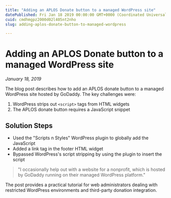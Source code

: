 ```yaml
---
title: "Adding an APLOS Donate button to a managed WordPress site"
datePublished: Fri Jan 18 2019 00:00:00 GMT+0000 (Coordinated Universal Time)
cuid: cmdhmgpz2000d02l405nt2nho
slug: adding-aplos-donate-button-to-managed-wordpress

---
```



# Adding an APLOS Donate button to a managed WordPress site
*January 18, 2019*

The blog post describes how to add an APLOS donate button to a managed WordPress site hosted by GoDaddy. The key challenges were:

1. WordPress strips out `<script>` tags from HTML widgets
2. The APLOS donate button requires a JavaScript snippet

## Solution Steps

- Used the "Scripts n Styles" WordPress plugin to globally add the JavaScript
- Added a link tag in the footer HTML widget 
- Bypassed WordPress's script stripping by using the plugin to insert the script

> "I occasionally help out with a website for a nonprofit, which is hosted by GoDaddy running on their managed WordPress platform."

The post provides a practical tutorial for web administrators dealing with restricted WordPress environments and third-party donation integration.